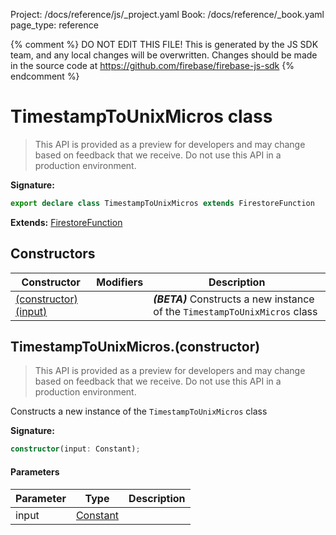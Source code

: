 Project: /docs/reference/js/_project.yaml
Book: /docs/reference/_book.yaml
page_type: reference

{% comment %}
DO NOT EDIT THIS FILE!
This is generated by the JS SDK team, and any local changes will be
overwritten. Changes should be made in the source code at
https://github.com/firebase/firebase-js-sdk
{% endcomment %}

# TimestampToUnixMicros class
> This API is provided as a preview for developers and may change based on feedback that we receive. Do not use this API in a production environment.
> 


<b>Signature:</b>

```typescript
export declare class TimestampToUnixMicros extends FirestoreFunction 
```
<b>Extends:</b> [FirestoreFunction](./firestore_lite.firestorefunction.md#firestorefunction_class)

## Constructors

|  Constructor | Modifiers | Description |
|  --- | --- | --- |
|  [(constructor)(input)](./firestore_lite.timestamptounixmicros.md#timestamptounixmicrosconstructor) |  | <b><i>(BETA)</i></b> Constructs a new instance of the <code>TimestampToUnixMicros</code> class |

## TimestampToUnixMicros.(constructor)

> This API is provided as a preview for developers and may change based on feedback that we receive. Do not use this API in a production environment.
> 

Constructs a new instance of the `TimestampToUnixMicros` class

<b>Signature:</b>

```typescript
constructor(input: Constant);
```

#### Parameters

|  Parameter | Type | Description |
|  --- | --- | --- |
|  input | [Constant](./firestore_lite.constant.md#constant_class) |  |

